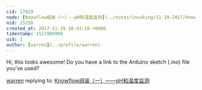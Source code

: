 ```yaml
---
cid: 17819
node: [Knowflow组装（一）——pH和温度监测](../notes/incaking/11-29-2017/knowflow-ph)
nid: 15258
created_at: 2017-11-29 18:43:18 +0000
timestamp: 1511980998
uid: 1
author: [warren](../profile/warren)
---
```


Hi, this looks awesome! Do you have a link to the Arduino sketch (.ino) file you've used?

[warren](../profile/warren) replying to: [Knowflow组装（一）——pH和温度监测](../notes/incaking/11-29-2017/knowflow-ph)

